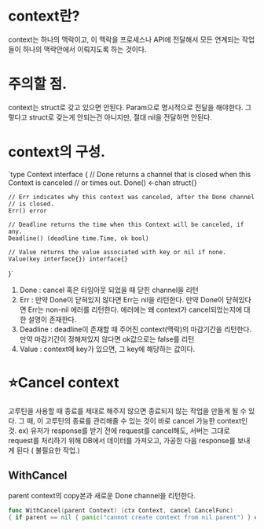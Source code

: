 # context란?

context는 하나의 맥락이고, 이 맥락을 프로세스나 API에 전달해서 모든 연계되는 작업들이 하나의 맥락안에서 이뤄지도록 하는 것이다.

# 주의할 점.

context는 struct로 갖고 있으면 안된다. Param으로 명시적으로 전달을 해야한다. 그렇다고 struct로 갖는게 안되는건 아니지만, 절대 nil을 전달하면 안된다.

# context의 구성.

`type Context interface {
// Done returns a channel that is closed when this Context is canceled
// or times out.
Done() <-chan struct{}

    // Err indicates why this context was canceled, after the Done channel
    // is closed.
    Err() error

    // Deadline returns the time when this Context will be canceled, if any.
    Deadline() (deadline time.Time, ok bool)

    // Value returns the value associated with key or nil if none.
    Value(key interface{}) interface{}

}`

1. Done : cancel 혹은 타임아웃 되었을 때 닫힌 channel을 리턴
2. Err : 만약 Done이 닫혀있지 않다면 Err는 nil을 리턴한다. 만약 Done이 닫혀있다면 Err는 non-nil 에러를 리턴한다. 에러에는 왜 context가 cancel되었는지에 대한 설명이 존재한다.
3. Deadline : deadline이 존재할 때 주어진 context(맥락)의 마감기간을 리턴한다. 만약 마감기간이 정해져있지 않다면 ok값으로는 false를 리턴
4. Value : context에 key가 있으면, 그 key에 해당하는 값이다.

# ⭐️Cancel context

고루틴을 사용할 때 종료를 제대로 해주지 않으면 종료되지 않는 작업을 만들게 될 수 있다. 그 때, 이 고루틴의 종료를 관리해줄 수 있는 것이 바로 cancel 가능한 context인 것.
ex) 유저가 response를 받기 전에 request를 cancel해도, 서버는 그대로 request를 처리하기 위해 DB에서 데이터를 가져오고, 가공한 다음 response를 보내게 된다 ( 불필요한 작업.)

## WithCancel

parent context의 copy본과 새로운 Done channel을 리턴한다.

````go
func WithCancel(parent Context) (ctx Context, cancel CancelFunc)
{ if parent == nil { panic("cannot create context from nil parent") } c := newCancelCtx(parent) propagateCancel(parent, &c) return &c, func() { c.cancel(true, Canceled) } }```
````

